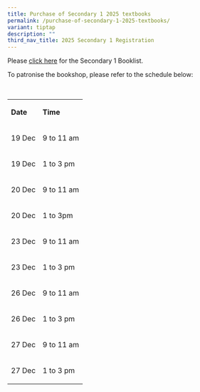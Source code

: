 ```yaml
---
title: Purchase of Secondary 1 2025 textbooks
permalink: /purchase-of-secondary-1-2025-textbooks/
variant: tiptap
description: ""
third_nav_title: 2025 Secondary 1 Registration
---
```

<p>Please <a href="https://www.standrewssec.moe.edu.sg/general-information/for-parents/2025booklist/" rel="noopener nofollow" target="_blank">click here</a> for
the Secondary 1 Booklist.</p>
<p>To patronise the bookshop, please refer to the schedule below:</p>
<p>&nbsp;</p>
<table style="minWidth: 50px">
<colgroup>
<col>
<col>
</colgroup>
<tbody>
<tr>
<td rowspan="1" colspan="1">
<p><strong>Date</strong>
</p>
</td>
<td rowspan="1" colspan="1">
<p><strong>Time</strong>
</p>
</td>
</tr>
<tr>
<td rowspan="1" colspan="1">
<p>19 Dec</p>
</td>
<td rowspan="1" colspan="1">
<p>9 to 11 am</p>
</td>
</tr>
<tr>
<td rowspan="1" colspan="1">
<p>19 Dec</p>
</td>
<td rowspan="1" colspan="1">
<p>1 to 3 pm</p>
</td>
</tr>
<tr>
<td rowspan="1" colspan="1">
<p>20 Dec</p>
</td>
<td rowspan="1" colspan="1">
<p>9 to 11 am</p>
</td>
</tr>
<tr>
<td rowspan="1" colspan="1">
<p>20 Dec</p>
</td>
<td rowspan="1" colspan="1">
<p>1 to 3pm</p>
</td>
</tr>
<tr>
<td rowspan="1" colspan="1">
<p>23 Dec</p>
</td>
<td rowspan="1" colspan="1">
<p>9 to 11 am</p>
</td>
</tr>
<tr>
<td rowspan="1" colspan="1">
<p>23 Dec</p>
</td>
<td rowspan="1" colspan="1">
<p>1 to 3 pm</p>
</td>
</tr>
<tr>
<td rowspan="1" colspan="1">
<p>26 Dec</p>
</td>
<td rowspan="1" colspan="1">
<p>9 to 11 am</p>
</td>
</tr>
<tr>
<td rowspan="1" colspan="1">
<p>26 Dec</p>
</td>
<td rowspan="1" colspan="1">
<p>1 to 3 pm</p>
</td>
</tr>
<tr>
<td rowspan="1" colspan="1">
<p>27 Dec</p>
</td>
<td rowspan="1" colspan="1">
<p>9 to 11 am</p>
</td>
</tr>
<tr>
<td rowspan="1" colspan="1">
<p>27 Dec</p>
</td>
<td rowspan="1" colspan="1">
<p>1 to 3 pm</p>
</td>
</tr>
</tbody>
</table>
<p></p>
